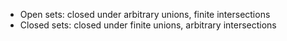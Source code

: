 - Open sets: closed under arbitrary unions, finite intersections
- Closed sets: closed under finite unions, arbitrary intersections
